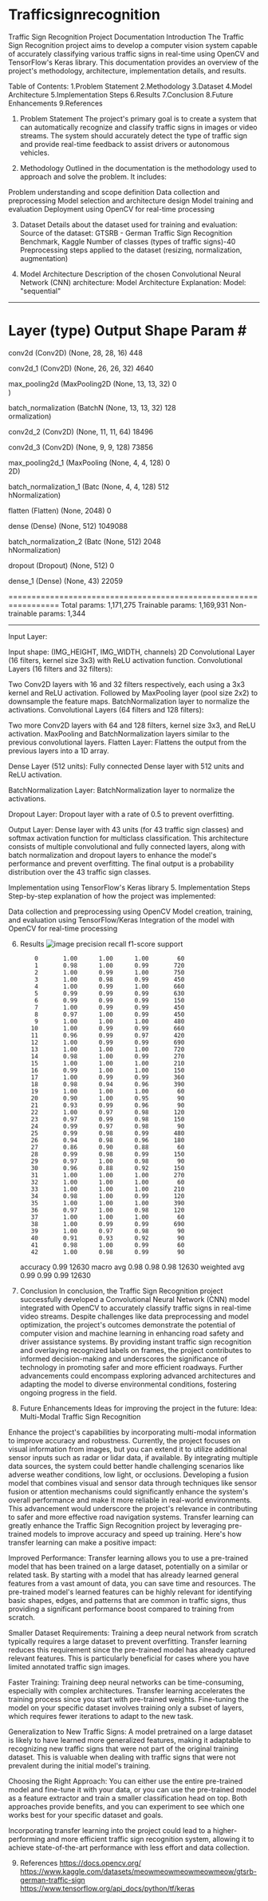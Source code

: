# Trafficsignrecognition
Traffic Sign Recognition Project Documentation
Introduction
The Traffic Sign Recognition project aims to develop a computer vision system capable of accurately classifying various traffic signs in real-time using OpenCV and TensorFlow's Keras library. This documentation provides an overview of the project's methodology, architecture, implementation details, and results.

Table of Contents:
1.Problem Statement
2.Methodology
3.Dataset
4.Model Architecture
5.Implementation Steps
6.Results
7.Conclusion
8.Future Enhancements
9.References



1. Problem Statement
The project's primary goal is to create a system that can automatically recognize and classify traffic signs in images or video streams. The system should accurately detect the type of traffic sign and provide real-time feedback to assist drivers or autonomous vehicles.


2. Methodology
Outlined in the documentation is the methodology used to approach and solve the problem. It includes:

Problem understanding and scope definition
Data collection and preprocessing
Model selection and architecture design
Model training and evaluation
Deployment using OpenCV for real-time processing


3. Dataset
Details about the dataset used for training and evaluation:
Source of the dataset: GTSRB - German Traffic Sign Recognition Benchmark, Kaggle
Number of classes (types of traffic signs)-40
Preprocessing steps applied to the dataset (resizing, normalization, augmentation)

4. Model Architecture
Description of the chosen Convolutional Neural Network (CNN) architecture:
Model Architecture Explanation:
Model: "sequential"
_________________________________________________________________
 Layer (type)                Output Shape              Param #   
=================================================================
 conv2d (Conv2D)             (None, 28, 28, 16)        448       
                                                                 
 conv2d_1 (Conv2D)           (None, 26, 26, 32)        4640      
                                                                 
 max_pooling2d (MaxPooling2D  (None, 13, 13, 32)       0         
 )                                                               
                                                                 
 batch_normalization (BatchN  (None, 13, 13, 32)       128       
 ormalization)                                                   
                                                                 
 conv2d_2 (Conv2D)           (None, 11, 11, 64)        18496     
                                                                 
 conv2d_3 (Conv2D)           (None, 9, 9, 128)         73856     
                                                                 
 max_pooling2d_1 (MaxPooling  (None, 4, 4, 128)        0         
 2D)                                                             
                                                                 
 batch_normalization_1 (Batc  (None, 4, 4, 128)        512       
 hNormalization)                                                 
                                                                 
 flatten (Flatten)           (None, 2048)              0         
                                                                 
 dense (Dense)               (None, 512)               1049088   
                                                                 
 batch_normalization_2 (Batc  (None, 512)              2048      
 hNormalization)                                                 
                                                                 
 dropout (Dropout)           (None, 512)               0         
                                                                 
 dense_1 (Dense)             (None, 43)                22059     
                                                                 
=================================================================
Total params: 1,171,275
Trainable params: 1,169,931
Non-trainable params: 1,344
_________________________________________________________________

Input Layer:

Input shape: (IMG_HEIGHT, IMG_WIDTH, channels)
2D Convolutional Layer (16 filters, kernel size 3x3) with ReLU activation function.
Convolutional Layers (16 filters and 32 filters):

Two Conv2D layers with 16 and 32 filters respectively, each using a 3x3 kernel and ReLU activation.
Followed by MaxPooling layer (pool size 2x2) to downsample the feature maps.
BatchNormalization layer to normalize the activations.
Convolutional Layers (64 filters and 128 filters):

Two more Conv2D layers with 64 and 128 filters, kernel size 3x3, and ReLU activation.
MaxPooling and BatchNormalization layers similar to the previous convolutional layers.
Flatten Layer:
Flattens the output from the previous layers into a 1D array.

Dense Layer (512 units):
Fully connected Dense layer with 512 units and ReLU activation.

BatchNormalization Layer:
BatchNormalization layer to normalize the activations.

Dropout Layer:
Dropout layer with a rate of 0.5 to prevent overfitting.

Output Layer:
Dense layer with 43 units (for 43 traffic sign classes) and softmax activation function for multiclass classification.
This architecture consists of multiple convolutional and fully connected layers, along with batch normalization and dropout layers to enhance the model's performance and prevent overfitting. The final output is a probability distribution over the 43 traffic sign classes.


Implementation using TensorFlow's Keras library
5. Implementation Steps
Step-by-step explanation of how the project was implemented:

Data collection and preprocessing using OpenCV
Model creation, training, and evaluation using TensorFlow/Keras
Integration of the model with OpenCV for real-time processing




6. Results
   ![image](https://github.com/nb0309/trafficsignrecognition/assets/93106796/6eca1eb0-0599-4983-b14a-fcc155493ba6)
  precision    recall  f1-score   support

           0       1.00      1.00      1.00        60
           1       0.98      1.00      0.99       720
           2       1.00      0.99      1.00       750
           3       1.00      0.98      0.99       450
           4       1.00      0.99      1.00       660
           5       0.99      0.99      0.99       630
           6       0.99      0.99      0.99       150
           7       1.00      0.99      0.99       450
           8       0.97      1.00      0.99       450
           9       1.00      1.00      1.00       480
          10       1.00      0.99      0.99       660
          11       0.96      0.99      0.97       420
          12       1.00      0.99      0.99       690
          13       1.00      1.00      1.00       720
          14       0.98      1.00      0.99       270
          15       1.00      1.00      1.00       210
          16       0.99      1.00      1.00       150
          17       1.00      0.99      0.99       360
          18       0.98      0.94      0.96       390
          19       1.00      1.00      1.00        60
          20       0.90      1.00      0.95        90
          21       0.93      0.99      0.96        90
          22       1.00      0.97      0.98       120
          23       0.97      0.99      0.98       150
          24       0.99      0.97      0.98        90
          25       0.99      0.98      0.99       480
          26       0.94      0.98      0.96       180
          27       0.86      0.90      0.88        60
          28       0.99      0.98      0.99       150
          29       0.97      1.00      0.98        90
          30       0.96      0.88      0.92       150
          31       1.00      1.00      1.00       270
          32       1.00      1.00      1.00        60
          33       1.00      1.00      1.00       210
          34       0.98      1.00      0.99       120
          35       1.00      1.00      1.00       390
          36       0.97      1.00      0.98       120
          37       1.00      1.00      1.00        60
          38       1.00      0.99      0.99       690
          39       1.00      0.97      0.98        90
          40       0.91      0.93      0.92        90
          41       0.98      1.00      0.99        60
          42       1.00      0.98      0.99        90

    accuracy                           0.99     12630
   macro avg       0.98      0.98      0.98     12630
weighted avg       0.99      0.99      0.99     12630



7. Conclusion
In conclusion, the Traffic Sign Recognition project successfully developed a Convolutional Neural Network (CNN) model integrated with OpenCV to accurately classify traffic signs in real-time video streams. Despite challenges like data preprocessing and model optimization, the project's outcomes demonstrate the potential of computer vision and machine learning in enhancing road safety and driver assistance systems. By providing instant traffic sign recognition and overlaying recognized labels on frames, the project contributes to informed decision-making and underscores the significance of technology in promoting safer and more efficient roadways. Further advancements could encompass exploring advanced architectures and adapting the model to diverse environmental conditions, fostering ongoing progress in the field.

8. Future Enhancements
Ideas for improving the project in the future:
Idea: Multi-Modal Traffic Sign Recognition

Enhance the project's capabilities by incorporating multi-modal information to improve accuracy and robustness. Currently, the project focuses on visual information from images, but you can extend it to utilize additional sensor inputs such as radar or lidar data, if available. By integrating multiple data sources, the system could better handle challenging scenarios like adverse weather conditions, low light, or occlusions. Developing a fusion model that combines visual and sensor data through techniques like sensor fusion or attention mechanisms could significantly enhance the system's overall performance and make it more reliable in real-world environments. This advancement would underscore the project's relevance in contributing to safer and more effective road navigation systems.
Transfer learning can greatly enhance the Traffic Sign Recognition project by leveraging pre-trained models to improve accuracy and speed up training. Here's how transfer learning can make a positive impact:

Improved Performance: Transfer learning allows you to use a pre-trained model that has been trained on a large dataset, potentially on a similar or related task. By starting with a model that has already learned general features from a vast amount of data, you can save time and resources. The pre-trained model's learned features can be highly relevant for identifying basic shapes, edges, and patterns that are common in traffic signs, thus providing a significant performance boost compared to training from scratch.

Smaller Dataset Requirements: Training a deep neural network from scratch typically requires a large dataset to prevent overfitting. Transfer learning reduces this requirement since the pre-trained model has already captured relevant features. This is particularly beneficial for cases where you have limited annotated traffic sign images.

Faster Training: Training deep neural networks can be time-consuming, especially with complex architectures. Transfer learning accelerates the training process since you start with pre-trained weights. Fine-tuning the model on your specific dataset involves training only a subset of layers, which requires fewer iterations to adapt to the new task.

Generalization to New Traffic Signs: A model pretrained on a large dataset is likely to have learned more generalized features, making it adaptable to recognizing new traffic signs that were not part of the original training dataset. This is valuable when dealing with traffic signs that were not prevalent during the initial model's training.

Choosing the Right Approach: You can either use the entire pre-trained model and fine-tune it with your data, or you can use the pre-trained model as a feature extractor and train a smaller classification head on top. Both approaches provide benefits, and you can experiment to see which one works best for your specific dataset and goals.

Incorporating transfer learning into the project could lead to a higher-performing and more efficient traffic sign recognition system, allowing it to achieve state-of-the-art performance with less effort and data collection.



9. References
https://docs.opencv.org/
https://www.kaggle.com/datasets/meowmeowmeowmeowmeow/gtsrb-german-traffic-sign
https://www.tensorflow.org/api_docs/python/tf/keras
